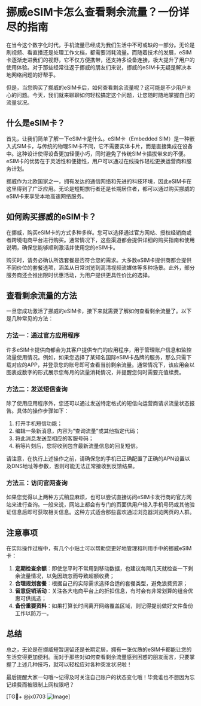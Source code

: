 # 挪威eSIM卡怎么查看剩余流量？一份详尽的指南

在当今这个数字化时代，手机流量已经成为我们生活中不可或缺的一部分。无论是刷视频、看直播还是处理工作文档，都需要消耗流量。而随着技术的发展，eSIM卡逐渐走进我们的视野，它不仅方便携带，还支持多设备连接，极大提升了用户的使用体验。对于那些经常往返于挪威的朋友们来说，挪威的eSIM卡无疑是解决本地网络问题的好帮手。

但是，当您购买了挪威的eSIM卡后，如何查看剩余流量呢？这可能是不少用户关心的问题。今天，我们就来聊聊如何轻松搞定这个问题，让您随时随地掌握自己的流量状况。

## 什么是eSIM卡？

首先，让我们简单了解一下eSIM卡是什么。eSIM卡（Embedded SIM）是一种嵌入式SIM卡，与传统的物理SIM卡不同，它不需要实体卡片，而是直接集成在设备中。这种设计使得设备更加轻便小巧，同时避免了传统SIM卡插拔带来的不便。eSIM卡的优势在于灵活性和便捷性，用户可以通过在线操作轻松更换运营商和服务计划。

挪威作为北欧国家之一，拥有发达的通信网络和先进的科技环境，因此eSIM卡在这里得到了广泛应用。无论是短期旅行者还是长期居住者，都可以通过购买挪威的eSIM卡来享受本地高速网络服务。

## 如何购买挪威的eSIM卡？

在挪威，购买eSIM卡的方式多种多样。您可以选择通过官方网站、授权经销商或者跨境电商平台进行购买。通常情况下，这些渠道都会提供详细的购买指南和使用说明，确保您能够顺利激活并使用您的eSIM卡。

购买时，请务必确认所选套餐是否符合您的需求。大多数eSIM卡提供商都会提供不同价位的套餐选项，涵盖从日常浏览到高清视频流媒体等多种场景。此外，部分服务商还会推出限时优惠活动，为用户提供更具性价比的选择。

## 查看剩余流量的方法

一旦您成功激活了挪威的eSIM卡，接下来就需要了解如何查看剩余流量了。以下是几种常见的方法：

### 方法一：通过官方应用程序

许多eSIM卡提供商都会为其客户提供专门的应用程序，用于管理账户信息和监控流量使用情况。例如，如果您选择了某知名国际eSIM卡品牌的服务，那么只需下载对应的APP，并登录您的账号即可查看当前剩余流量。通常情况下，该应用会以图表或数字的形式展示您每月的流量消耗情况，并提醒您何时需要充值续费。

### 方法二：发送短信查询

除了使用应用程序外，您还可以通过发送特定格式的短信向运营商请求流量状态报告。具体的操作步骤如下：
1. 打开手机短信功能；
2. 编辑一条新消息，内容为“查询流量”或其他指定代码；
3. 将此消息发送至相应的客服号码；
4. 稍等片刻后，您将收到包含最新流量信息的回复短信。

请注意，在执行上述操作之前，请确保您的手机已正确配置了正确的APN设置以及DNS地址等参数，否则可能无法正常接收到反馈结果。

### 方法三：访问官网查询

如果您觉得以上两种方式稍显麻烦，也可以尝试直接访问eSIM卡发行商的官方网站来进行查询。一般来说，网站上都会有专门的页面供用户输入手机号码或其他验证信息后即可获取相关信息。这种方式适合那些喜欢通过浏览器浏览网页的人群。

## 注意事项

在实际操作过程中，有几个小贴士可以帮助您更好地管理和利用手中的挪威eSIM卡：

1. **定期检查余额**：即使您平时不常用到移动数据，也建议每隔几天就检查一下剩余流量情况，以免因疏忽而导致超额收费；
2. **合理规划套餐**：根据自己的实际需求选择合适的套餐类型，避免浪费资源；
3. **留意促销活动**：关注各大电商平台上的折扣信息，有时会有非常划算的组合优惠可供挑选；
4. **备份重要资料**：如果打算长时间离开网络覆盖区域，则记得提前做好文件备份工作以防万一。

## 总结

总之，无论是在挪威短暂逗留还是长期定居，拥有一张优质的eSIM卡都能让您的生活变得更加便利。而对于那些对如何查看剩余流量感到困惑的朋友而言，只要掌握了上述几种技巧，就可以轻松应对各种突发状况啦！

最后提醒大家一句哦～记得及时关注自己账户的状态变化哦！毕竟谁也不想因为忘记续费而被限制上网权限吧？

[TG💪+ @jx0703 ![Image](https://github.com/user-attachments/assets/dbca1d08-cadb-493c-b0ec-ad6f7a83f270)]